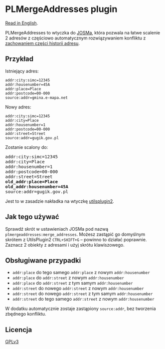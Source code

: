 # PLMergeAddresses plugin
[Read in English](README.en.md).

PLMergeAddresses to wtyczka do [JOSMa](https://josm.openstreetmap.de/), która pozwala na łatwe scalenie 2 adresów z częściowo automatycznym rozwiązywaniem konfliktu z [zachowaniem części historii adresu](https://wiki.openstreetmap.org/wiki/Pl:Key:old_addr:housenumber).


## Przykład
Istniejący adres:
```
addr:city:simc=12345
addr:housenumber=45A
addr:place=Place
addr:postcode=00-000
source:addr=gmina.e-mapa.net
```

Nowy adres:
```
addr:city:simc=12345
addr:city=Place
addr:housenumber=1
addr:postcode=00-000
addr:street=Street
source:addr=gugik.gov.pl
```

Zostanie scalony do:
<pre>
addr:city:simc=12345
addr:city=Place
addr:housenumber=1
addr:postcode=00-000
addr:street=Street
<b>old_addr:place=Place</b>
<b>old_addr:housenumber=45A</b>
source:addr=gugik.gov.pl
</pre>

Jest to w zasadzie nakładka na wtyczkę [utilsplugin2](https://wiki.openstreetmap.org/wiki/JOSM/Plugins/utilsplugin2).


## Jak tego używać
Sprawdź skrót w ustawieniach JOSMa pod nazwą `plmergeaddresses:merge_addresses`. Możesz zastąpić go domyślnym skrótem z UtilsPlugin2 `CTRL+SHIFT+G` – powinno to działać poprawnie.  
Zaznacz 2 obiekty z adresami i użyj skrótu klawiszowego.

## Obsługiwane przypadki
- `addr:place` do tego samego `addr:place` z nowym `addr:housenumber`
- `addr:place` do `addr:street` z nowym `addr:housenumber`
- `addr:place` do `addr:street` z tym samym `addr:housenumber`
- `addr:street` do nowego `addr:street` z nowym `addr:housenumber`
- `addr:street` do nowego `addr:street` z tym samym `addr:housenumber`
- `addr:street` do tego samego `addr:street` z nowym `addr:housenumber`

W dodatku automatycznie zostaje zastąpiony `source:addr`, bez tworzenia zbędnego konfliktu.


## Licencja
[GPLv3](LICENSE)

